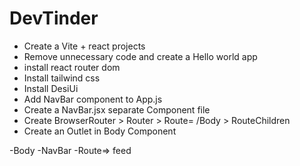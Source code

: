 # DevTinder

- Create a Vite + react projects
- Remove unnecessary code and create a Hello world app
- install react router dom
- Install tailwind css
- Install DesiUi
- Add NavBar component to App.js
- Create a NavBar.jsx separate Component file
- Create BrowserRouter > Router > Route= /Body > RouteChildren
- Create an Outlet in Body Component



-Body
-NavBar
-Route=> feed

